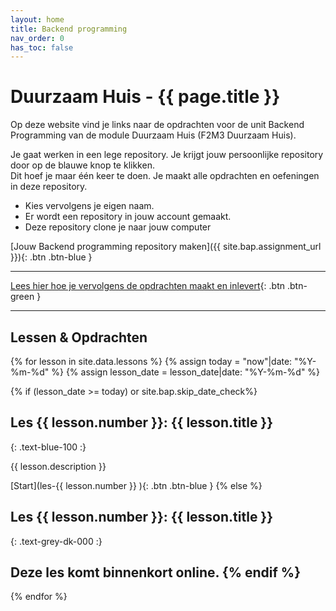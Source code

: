 ```yaml
---
layout: home
title: Backend programming
nav_order: 0
has_toc: false
---
```


# Duurzaam Huis - {{ page.title }}

Op deze website vind je links naar de opdrachten voor de unit Backend Programming van de module Duurzaam Huis (F2M3 Duurzaam Huis).

Je gaat werken in een lege repository. Je krijgt jouw persoonlijke repository door op de blauwe knop te klikken.  
Dit hoef je maar één keer te doen. Je maakt alle opdrachten en oefeningen in deze repository.

- Kies vervolgens je eigen naam. 
- Er wordt een repository in jouw account gemaakt.
- Deze repository clone je naar jouw computer

[Jouw Backend programming repository maken]({{ site.bap.assignment_url }}){: .btn .btn-blue }

---

[Lees hier hoe je vervolgens de opdrachten maakt en inlevert](instructie){: .btn .btn-green }

---

## Lessen & Opdrachten

{% for lesson in site.data.lessons %}
{% assign today = "now"|date: "%Y-%m-%d" %}
{% assign lesson_date = lesson_date|date: "%Y-%m-%d" %}

{% if (lesson_date >= today) or site.bap.skip_date_check%}
## Les {{ lesson.number }}:  {{ lesson.title }}
{: .text-blue-100 :}

{{ lesson.description }}

[Start](les-{{ lesson.number }} ){: .btn .btn-blue }
{% else %}
## Les {{ lesson.number }}:  {{ lesson.title }}
{: .text-grey-dk-000 :}

Deze les komt binnenkort online.
{% endif %}
---

{% endfor %}

